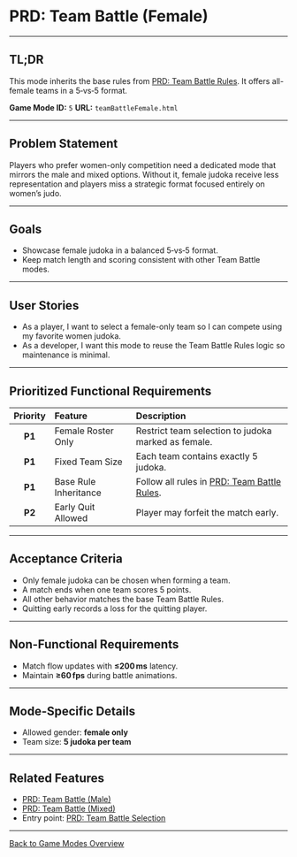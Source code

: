 # PRD: Team Battle (Female)

---

## TL;DR

This mode inherits the base rules from [PRD: Team Battle Rules](prdTeamBattleRules.md). It offers all-female teams in a 5‑vs‑5 format.

**Game Mode ID:** `5`
**URL:** `teamBattleFemale.html`

---

## Problem Statement

Players who prefer women-only competition need a dedicated mode that mirrors the male and mixed options. Without it, female judoka receive less representation and players miss a strategic format focused entirely on women’s judo.

---

## Goals

- Showcase female judoka in a balanced 5‑vs‑5 format.
- Keep match length and scoring consistent with other Team Battle modes.

---

## User Stories

- As a player, I want to select a female-only team so I can compete using my favorite women judoka.
- As a developer, I want this mode to reuse the Team Battle Rules logic so maintenance is minimal.

---

## Prioritized Functional Requirements

| Priority | Feature               | Description                                                    |
|:--------:|:---------------------|:---------------------------------------------------------------|
| **P1**   | Female Roster Only   | Restrict team selection to judoka marked as female.             |
| **P1**   | Fixed Team Size      | Each team contains exactly 5 judoka.                            |
| **P1**   | Base Rule Inheritance| Follow all rules in [PRD: Team Battle Rules](prdTeamBattleRules.md). |
| **P2**   | Early Quit Allowed   | Player may forfeit the match early.                             |

---

## Acceptance Criteria

- Only female judoka can be chosen when forming a team.
- A match ends when one team scores 5 points.
- All other behavior matches the base Team Battle Rules.
- Quitting early records a loss for the quitting player.

---

## Non-Functional Requirements

- Match flow updates with **≤200 ms** latency.
- Maintain **≥60 fps** during battle animations.

---

## Mode-Specific Details

- Allowed gender: **female only**
- Team size: **5 judoka per team**

---

## Related Features

- [PRD: Team Battle (Male)](prdTeamBattleMale.md)
- [PRD: Team Battle (Mixed)](prdTeamBattleMixed.md)
- Entry point: [PRD: Team Battle Selection](prdTeamBattleSelection.md)

---

[Back to Game Modes Overview](prdGameModes.md)
